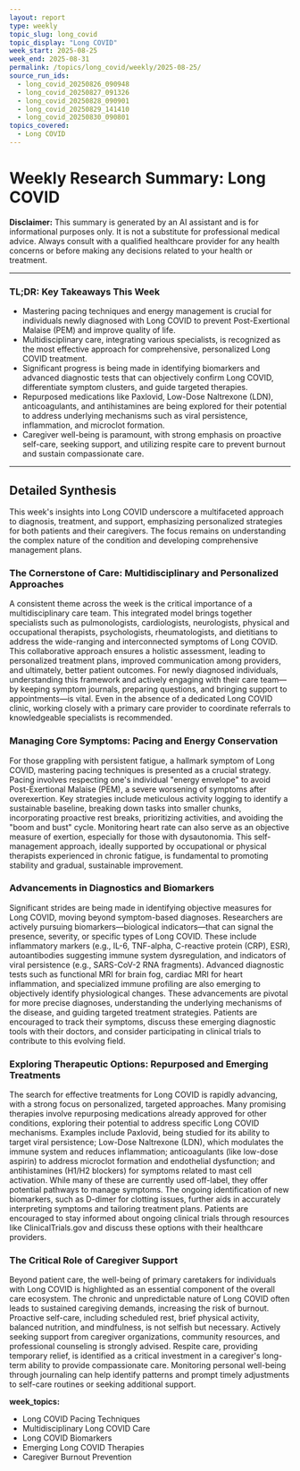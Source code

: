 ```yaml
---
layout: report
type: weekly
topic_slug: long_covid
topic_display: "Long COVID"
week_start: 2025-08-25
week_end: 2025-08-31
permalink: /topics/long_covid/weekly/2025-08-25/
source_run_ids:
  - long_covid_20250826_090948
  - long_covid_20250827_091326
  - long_covid_20250828_090901
  - long_covid_20250829_141410
  - long_covid_20250830_090801
topics_covered:
  - Long COVID
---
```


# Weekly Research Summary: Long COVID

**Disclaimer:** This summary is generated by an AI assistant and is for informational purposes only. It is not a substitute for professional medical advice. Always consult with a qualified healthcare provider for any health concerns or before making any decisions related to your health or treatment.

---

### **TL;DR: Key Takeaways This Week**

- Mastering pacing techniques and energy management is crucial for individuals newly diagnosed with Long COVID to prevent Post-Exertional Malaise (PEM) and improve quality of life.
- Multidisciplinary care, integrating various specialists, is recognized as the most effective approach for comprehensive, personalized Long COVID treatment.
- Significant progress is being made in identifying biomarkers and advanced diagnostic tests that can objectively confirm Long COVID, differentiate symptom clusters, and guide targeted therapies.
- Repurposed medications like Paxlovid, Low-Dose Naltrexone (LDN), anticoagulants, and antihistamines are being explored for their potential to address underlying mechanisms such as viral persistence, inflammation, and microclot formation.
- Caregiver well-being is paramount, with strong emphasis on proactive self-care, seeking support, and utilizing respite care to prevent burnout and sustain compassionate care.

---

## Detailed Synthesis

This week's insights into Long COVID underscore a multifaceted approach to diagnosis, treatment, and support, emphasizing personalized strategies for both patients and their caregivers. The focus remains on understanding the complex nature of the condition and developing comprehensive management plans.

### The Cornerstone of Care: Multidisciplinary and Personalized Approaches

A consistent theme across the week is the critical importance of a multidisciplinary care team. This integrated model brings together specialists such as pulmonologists, cardiologists, neurologists, physical and occupational therapists, psychologists, rheumatologists, and dietitians to address the wide-ranging and interconnected symptoms of Long COVID. This collaborative approach ensures a holistic assessment, leading to personalized treatment plans, improved communication among providers, and ultimately, better patient outcomes. For newly diagnosed individuals, understanding this framework and actively engaging with their care team—by keeping symptom journals, preparing questions, and bringing support to appointments—is vital. Even in the absence of a dedicated Long COVID clinic, working closely with a primary care provider to coordinate referrals to knowledgeable specialists is recommended.

### Managing Core Symptoms: Pacing and Energy Conservation

For those grappling with persistent fatigue, a hallmark symptom of Long COVID, mastering pacing techniques is presented as a crucial strategy. Pacing involves respecting one's individual "energy envelope" to avoid Post-Exertional Malaise (PEM), a severe worsening of symptoms after overexertion. Key strategies include meticulous activity logging to identify a sustainable baseline, breaking down tasks into smaller chunks, incorporating proactive rest breaks, prioritizing activities, and avoiding the "boom and bust" cycle. Monitoring heart rate can also serve as an objective measure of exertion, especially for those with dysautonomia. This self-management approach, ideally supported by occupational or physical therapists experienced in chronic fatigue, is fundamental to promoting stability and gradual, sustainable improvement.

### Advancements in Diagnostics and Biomarkers

Significant strides are being made in identifying objective measures for Long COVID, moving beyond symptom-based diagnoses. Researchers are actively pursuing biomarkers—biological indicators—that can signal the presence, severity, or specific types of Long COVID. These include inflammatory markers (e.g., IL-6, TNF-alpha, C-reactive protein (CRP), ESR), autoantibodies suggesting immune system dysregulation, and indicators of viral persistence (e.g., SARS-CoV-2 RNA fragments). Advanced diagnostic tests such as functional MRI for brain fog, cardiac MRI for heart inflammation, and specialized immune profiling are also emerging to objectively identify physiological changes. These advancements are pivotal for more precise diagnoses, understanding the underlying mechanisms of the disease, and guiding targeted treatment strategies. Patients are encouraged to track their symptoms, discuss these emerging diagnostic tools with their doctors, and consider participating in clinical trials to contribute to this evolving field.

### Exploring Therapeutic Options: Repurposed and Emerging Treatments

The search for effective treatments for Long COVID is rapidly advancing, with a strong focus on personalized, targeted approaches. Many promising therapies involve repurposing medications already approved for other conditions, exploring their potential to address specific Long COVID mechanisms. Examples include Paxlovid, being studied for its ability to target viral persistence; Low-Dose Naltrexone (LDN), which modulates the immune system and reduces inflammation; anticoagulants (like low-dose aspirin) to address microclot formation and endothelial dysfunction; and antihistamines (H1/H2 blockers) for symptoms related to mast cell activation. While many of these are currently used off-label, they offer potential pathways to manage symptoms. The ongoing identification of new biomarkers, such as D-dimer for clotting issues, further aids in accurately interpreting symptoms and tailoring treatment plans. Patients are encouraged to stay informed about ongoing clinical trials through resources like ClinicalTrials.gov and discuss these options with their healthcare providers.

### The Critical Role of Caregiver Support

Beyond patient care, the well-being of primary caretakers for individuals with Long COVID is highlighted as an essential component of the overall care ecosystem. The chronic and unpredictable nature of Long COVID often leads to sustained caregiving demands, increasing the risk of burnout. Proactive self-care, including scheduled rest, brief physical activity, balanced nutrition, and mindfulness, is not selfish but necessary. Actively seeking support from caregiver organizations, community resources, and professional counseling is strongly advised. Respite care, providing temporary relief, is identified as a critical investment in a caregiver's long-term ability to provide compassionate care. Monitoring personal well-being through journaling can help identify patterns and prompt timely adjustments to self-care routines or seeking additional support.

**week_topics:**
- Long COVID Pacing Techniques
- Multidisciplinary Long COVID Care
- Long COVID Biomarkers
- Emerging Long COVID Therapies
- Caregiver Burnout Prevention
